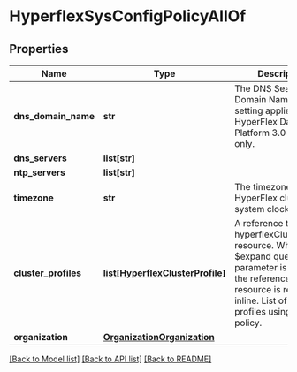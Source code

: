 # HyperflexSysConfigPolicyAllOf

## Properties
Name | Type | Description | Notes
------------ | ------------- | ------------- | -------------
**dns_domain_name** | **str** | The DNS Search Domain Name. This setting applies to HyperFlex Data Platform 3.0 or later only.   | [optional] 
**dns_servers** | **list[str]** |  | [optional] 
**ntp_servers** | **list[str]** |  | [optional] 
**timezone** | **str** | The timezone of the HyperFlex cluster&#39;s system clock.    | [optional] [default to 'Pacific/Niue']
**cluster_profiles** | [**list[HyperflexClusterProfile]**](HyperflexClusterProfile.md) | A reference to a hyperflexClusterProfile resource. When the $expand query parameter is specified, the referenced resource is returned inline. List of cluster profiles using this policy.  | [optional] 
**organization** | [**OrganizationOrganization**](.md) |  | [optional] 

[[Back to Model list]](../README.md#documentation-for-models) [[Back to API list]](../README.md#documentation-for-api-endpoints) [[Back to README]](../README.md)


